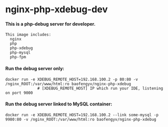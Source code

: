 # nginx-php-xdebug-dev

#### This is a php-debug server for developer.  

    This image includes:
      nginx 
      php 
      php-xdebug
      php-mysql
      php-fpm

#### Run the debug server only:
~~~
docker run -e XDEBUG_REMOTE_HOST=192.168.100.2 -p 80:80 -v /nginx_ROOT:/var/www/html:ro baofengyv/nginx-php-xdebug
              # [XDEBUG_REMOTE_HOST] IP which run your IDE, listening on port 9000
~~~

#### Run the debug server linked to MySQL container:
~~~
docker run -e XDEBUG_REMOTE_HOST=192.168.100.2 --link some-mysql -p 9980:80 -v /nginx_ROOT:/var/www/html:ro baofengyv/nginx-php-xdebug
~~~
